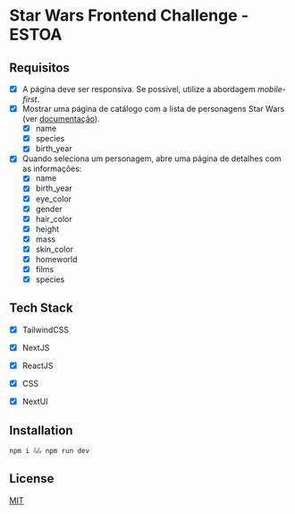 # Star Wars Frontend Challenge - ESTOA

## Requisitos

- [x] A página deve ser responsiva. Se possível, utilize a abordagem _mobile-first_.
- [x] Mostrar uma página de catálogo com a lista de personagens Star Wars (ver [documentação](https://swapi.dev/documentation#people)).
    - [x] name
    - [x] species
    - [x] birth_year
    
- [x] Quando seleciona um personagem, abre uma página de detalhes com as informações:
    - [x] name
    - [x] birth_year
    - [x] eye_color 
    - [x] gender
    - [x] hair_color
    - [x] height 
    - [x] mass
    - [x] skin_color
    - [x] homeworld
    - [x] films
    - [x] species

## Tech Stack
- [x] TailwindCSS
- [x] NextJS
- [x] ReactJS
- [x] CSS
- [x] NextUI


## Installation

```python
npm i && npm run dev

```




## License

[MIT](https://choosealicense.com/licenses/mit/)
